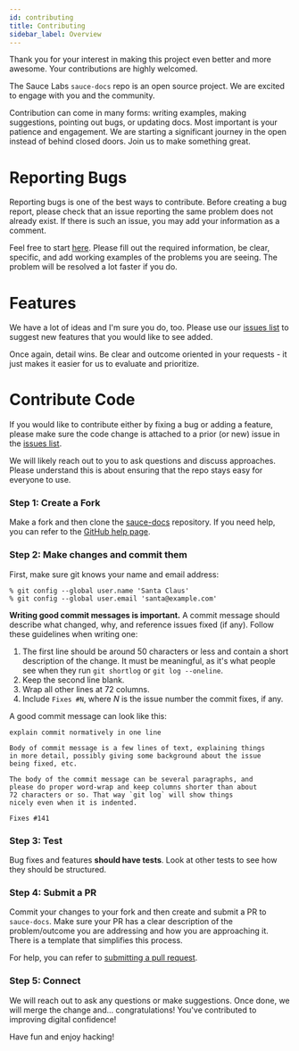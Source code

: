 ```yaml
---
id: contributing
title: Contributing
sidebar_label: Overview
---
```


Thank you for your interest in making this project even better and more awesome. Your contributions are highly welcomed.

The Sauce Labs `sauce-docs` repo is an open source project. We are excited to engage with you
and the community.

Contribution can come in many forms: writing examples, making suggestions, pointing out bugs,
or updating docs. Most important is your patience and engagement. We are starting a
significant journey in the open instead of behind closed doors. Join us to make something great.

# Reporting Bugs

Reporting bugs is one of the best ways to contribute. Before creating a bug report, please check that an issue reporting the same problem does not already exist. If there is such an issue, you may add your information as a comment.

Feel free to start [here](https://github.com/saucelabs/sauce-docs/issues). Please fill out the
required information, be clear, specific, and add working examples of the problems you are
seeing. The problem will be resolved a lot faster if you do.

# Features

We have a lot of ideas and I'm sure you do, too. Please use our
[issues list](https://github.com/saucelabs/sauce-docs/issues) to suggest new features
that you would like to see added.

Once again, detail wins. Be clear and outcome oriented in your requests - it just makes
it easier for us to evaluate and prioritize.

# Contribute Code

If you would like to contribute either by fixing a bug or adding a feature, please make sure the code change is attached to a prior (or new) issue in the
[issues list](https://github.com/saucelabs/sauce-docs/issues).

We will likely reach out to you to ask questions and discuss approaches. Please understand this is about ensuring
 that the repo stays easy for everyone to use.

### Step 1: Create a Fork
Make a fork and then clone the [sauce-docs](https://github.com/saucelabs/sauce-docs) repository.
If you need help, you can refer to the [GitHub help page](https://help.github.com/articles/fork-a-repo).

### Step 2: Make changes and commit them

First, make sure git knows your name and email address:

```shell
% git config --global user.name 'Santa Claus'
% git config --global user.email 'santa@example.com'
```

**Writing good commit messages is important.** A commit message
should describe what changed, why, and reference issues fixed (if
any). Follow these guidelines when writing one:

1. The first line should be around 50 characters or less and contain a
    short description of the change. It must be meaningful, as it's what people see when they
    run `git shortlog` or `git log --oneline`.
2. Keep the second line blank.
3. Wrap all other lines at 72 columns.
4. Include `Fixes #N`, where _N_ is the issue number the commit
    fixes, if any.

A good commit message can look like this:

```text
explain commit normatively in one line

Body of commit message is a few lines of text, explaining things
in more detail, possibly giving some background about the issue
being fixed, etc.

The body of the commit message can be several paragraphs, and
please do proper word-wrap and keep columns shorter than about
72 characters or so. That way `git log` will show things
nicely even when it is indented.

Fixes #141
```


### Step 3: Test

Bug fixes and features **should have tests**. Look at other tests to
see how they should be structured.

### Step 4: Submit a PR
Commit your changes to your fork and then create and submit a PR to `sauce-docs`.
Make sure your PR has a clear description of the problem/outcome you are addressing
and how you are approaching it. There is a template that simplifies this process.

For help, you can refer to
[submitting a pull request](https://help.github.com/articles/using-pull-requests).

### Step 5: Connect
We will reach out to ask any questions or make suggestions. Once done, we will
merge the change and... congratulations! You've contributed to improving digital confidence!


Have fun and enjoy hacking!
